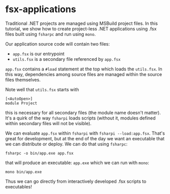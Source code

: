 # fsx-applications

Traditional .NET projects are managed using MSBuild project files. In this tutorial, we show how to create project-less .NET applications using .fsx files built using `fsharpc` and run using `mono`.

Our application source code will contain two files:

- `app.fsx` is our entrypoint
- `utils.fsx` is a secondary file referenced by `app.fsx`

`app.fsx` contains a `#load` statement at the top which loads the `utils.fsx`. In this way, dependencies among source files are managed within the source files themselves. 

Note well that `utils.fsx` starts with

```
[<AutoOpen>]
module Project
```

this is necessary for all secondary files (the module name doesn't matter). It's a quirk of the way `fsharpi` loads scripts (without it, modules defined within secondary files will not be visible).

We can evaluate `app.fsx` within `fsharpi` with `fsharpi --load:app.fsx`. That's great for development, but at the end of the day we want an executable that we can distribute or deploy. We can do that using `fsharpc`:

```
fsharpc -o bin/app.exe app.fsx
```

that will produce an executable: `app.exe` which we can run with `mono`:

```
mono bin/app.exe
```

Thus we can go directly from interactively developed .fsx scripts to executables!


